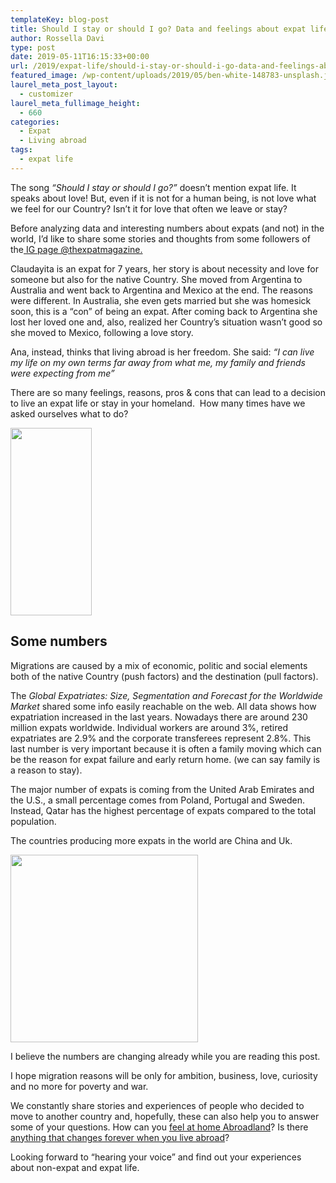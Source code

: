 ```yaml
---
templateKey: blog-post
title: Should I stay or should I go? Data and feelings about expat life
author: Rossella Davi
type: post
date: 2019-05-11T16:15:33+00:00
url: /2019/expat-life/should-i-stay-or-should-i-go-data-and-feelings-about-expat-life/
featured_image: /wp-content/uploads/2019/05/ben-white-148783-unsplash.jpg
laurel_meta_post_layout:
  - customizer
laurel_meta_fullimage_height:
  - 660
categories:
  - Expat
  - Living abroad
tags:
  - expat life
---
```


<p style="text-align: left;">
  The song <em>&#8220;Should I stay or should I go?&#8221;</em> doesn&#8217;t mention expat life. It speaks about love! But, even if it is not for a human being, is not love what we feel for our Country? Isn&#8217;t it for love that often we leave or stay?
</p>

<p style="text-align: left;">
  Before analyzing data and interesting numbers about expats (and not) in the world, I&#8217;d like to share some stories and thoughts from some followers of the<a href="https://www.instagram.com/the_expatmagazine/"> IG page @thexpatmagazine.</a>
</p>

<p style="text-align: left;">
  Claudayita is an expat for 7 years, her story is about necessity and love for someone but also for the native Country. She moved from Argentina to Australia and went back to Argentina and Mexico at the end. The reasons were different. In Australia, she even gets married but she was homesick soon, this is a &#8220;con&#8221; of being an expat. After coming back to Argentina she lost her loved one and, also, realized her Country&#8217;s situation wasn&#8217;t good so she moved to Mexico, following a love story.
</p>

<p style="text-align: left;">
  Ana, instead, thinks that living abroad is her freedom. She said: <em>&#8220;I can live my life on my own terms far away from what me, my family and friends were expecting from me&#8221;</em>
</p>

There are so many feelings, reasons, pros & cons that can lead to a decision to live an expat life or stay in your homeland.  How many times have we asked ourselves what to do?

<img class="size-medium wp-image-1320 aligncenter" src="http://localhost/thexpatmagazine-wp/wp-content/uploads/2019/05/dubbio-130x300.jpg" alt="" width="130" height="300" srcset="http://localhost/thexpatmagazine-wp/wp-content/uploads/2019/05/dubbio-130x300.jpg 130w, http://localhost/thexpatmagazine-wp/wp-content/uploads/2019/05/dubbio.jpg 156w" sizes="(max-width: 130px) 100vw, 130px" />

## Some numbers

Migrations are caused by a mix of economic, politic and social elements both of the native Country (push factors) and the destination (pull factors).

The _Global Expatriates: Size, Segmentation and Forecast for the Worldwide Market_ shared some info easily reachable on the web. All data shows how expatriation increased in the last years. Nowadays there are around 230 million expats worldwide. Individual workers are around 3%, retired expatriates are 2.9% and the corporate transferees represent 2.8%. This last number is very important because it is often a family moving which can be the reason for expat failure and early return home. (we can say family is a reason to stay).

The major number of expats is coming from the United Arab Emirates and the U.S., a small percentage comes from Poland, Portugal and Sweden. Instead, Qatar has the highest percentage of expats compared to the total population.

The countries producing more expats in the world are China and Uk.

<img class="aligncenter wp-image-1321 size-full" src="http://localhost/thexpatmagazine-wp/wp-content/uploads/2019/05/statistiche.jpg" alt="" width="300" height="300" srcset="http://localhost/thexpatmagazine-wp/wp-content/uploads/2019/05/statistiche.jpg 300w, http://localhost/thexpatmagazine-wp/wp-content/uploads/2019/05/statistiche-150x150.jpg 150w" sizes="(max-width: 300px) 100vw, 300px" />

I believe the numbers are changing already while you are reading this post.

I hope migration reasons will be only for ambition, business, love, curiosity and no more for poverty and war.

We constantly share stories and experiences of people who decided to move to another country and, hopefully, these can also help you to answer some of your questions. How can you [feel at home Abroadland][1]? Is there [anything that changes forever when you live abroad][2]?

Looking forward to &#8220;hearing your voice&#8221; and find out your experiences about non-expat and expat life.

&nbsp;

[1]: http://localhost/thexpatmagazine-wp/2019/expat-life/feeling-at-home-in-abroadland/
[2]: http://localhost/thexpatmagazine-wp/2014/expat-life/8-things-changed-forever-since-live-abroad/
